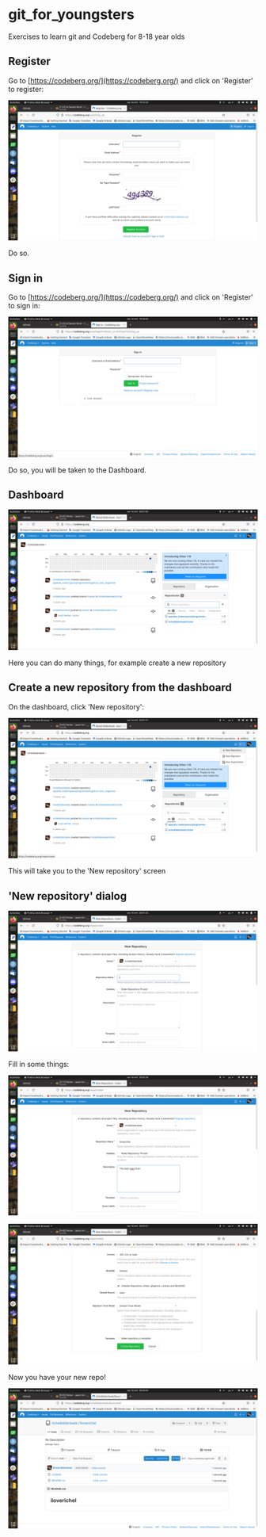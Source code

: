 # git_for_youngsters

Exercises to learn git and Codeberg for 8-18 year olds

## Register

Go to [https://codeberg.org/](https://codeberg.org/) and click on 'Register'
to register:

![](register.png)

Do so.

## Sign in

Go to [https://codeberg.org/](https://codeberg.org/) and click on 'Register'
to sign in:

![](sign_in.png)

Do so, you will be taken to the Dashboard.

## Dashboard

![](dashboard.png)

Here you can do many things,
for example create a new repository

## Create a new repository from the dashboard

On the dashboard, click 'New repository':

![](dashboard_new_repo.png)

This will take you to the 'New repository' screen

## 'New repository' dialog

![](new_repo.png)

Fill in some things:

![](new_repo_1.png)

![](new_repo_2.png)

Now you have your new repo!

![](your_new_repo.png)


